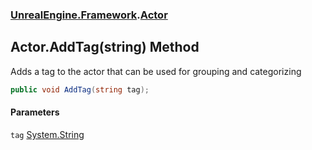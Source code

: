 ### [UnrealEngine.Framework](UnrealEngine_Framework.md 'UnrealEngine.Framework').[Actor](Actor.md 'UnrealEngine.Framework.Actor')
## Actor.AddTag(string) Method
Adds a tag to the actor that can be used for grouping and categorizing  
```csharp
public void AddTag(string tag);
```
#### Parameters
<a name='UnrealEngine_Framework_Actor_AddTag(string)_tag'></a>
`tag` [System.String](https://docs.microsoft.com/en-us/dotnet/api/System.String 'System.String')  
  
